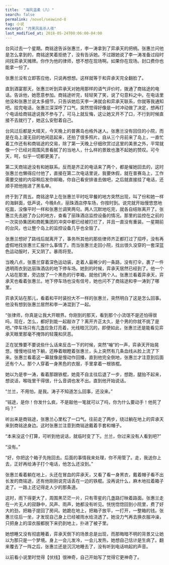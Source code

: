 ```yaml
---
title:  "海风温柔（八）"
search: false
permalink: /novel/seawind-8
tag: 小说
excerpt: "月黑风高杀人夜"
last_modified_at: 2018-05-24T08:06:00-04:00
---
```




台风过去一个星期。商铭途告诉张惠兰，李一涛拿到了弈承天的把柄。张惠兰问他是怎么拿到的，商铭途笑着拒绝了，没有告诉她。不过跟她说了李一涛准备过段时间找弈承天摊牌。你作为他的律师，想不想在现场啊。如果你在现场。封口费你也能拿一份了。

张惠兰没有立即答应他，只说再想想。这样就等于和弈承天完全翻脸了。

直到酒宴那天，张惠兰听到弈承天对她用那样的语气评价时，拨通了商铭途的电话。告诉他，她愿意参加。商铭途听完，轻轻笑了笑，说了句意料之中。在电话里他没和张惠兰说太多细节，只告诉她后天李一涛就会和弈承天联系，你就等我通知吧。挂完电话，张惠兰深深呼了口气，突然觉得好像是一时冲动做了决定，想再打个电话给商铭途说我不参与了。可马上就反悔，这让她又开不了口，不行到时候直接不去就行了，她这么安慰着自己。

台风过后都是大晴天，今天晚上的普赛岛也格外迷人。张惠兰没有回住的小院，而是在岛上漫无目的地闲逛起来，还拍了很多照片。自从三个月前来了岛上，一直忙着工作还有和商铭途的交易，除了第一天晚上仔细欣赏过这里的美景之外，平常就像一个已经对周围风景看腻了的当地人，什么样的景致也激不起她的赞叹。可今天，呵，似乎一切都更美了。

第二天商铭途没有和她联系。反而是齐正的电话来了两个，都是催她回去的，这时张惠兰也懒得应付他了，直接在第二次电话里说，我要休假，就在普赛岛上，工作需要交接的内容稍后发你邮箱，你自己看安排谁去做吧，之后就直接挂了电话，还顺手把他拖进了黑名单。

终于到了周五。商铭途早上在张惠兰平时吃早餐的地方突然出现，叫了份和她一样的海鲜面，低声说，今晚8点，丽珠酒店停车场，你按时到。说完就开始慢悠悠地吃面，没像平时一样和张惠兰调笑两句。两人沉默地吃完，就各自结账离开了。张惠兰先去趟了办公的地方，查看了丽珠酒店监控设备的情况。那里的监控在之前的一次奕协集团和商乾集团的冲突中都已经被打烂了，并且一直没有重装。一星期前的台风，也让整个岛上的监控设备几乎也全毁了。

张惠兰想好了路线后就离开了，事务所其他的那些律师齐正都打过了招呼，没有再虚假地找张惠兰汇报什么事情了。而当张惠兰走回小院，找出很久没穿的一套深蓝色运动服时，天又阴了。暴雨将至。

当晚八点，张蕙兰穿着深色运动装，走着人最稀少的一条路，没有打伞，裹了一件透明雨衣到达丽珠酒店的地下停车场。她到的时候，弈承天居然已经到了。他一个人站在那里，旁边放了一个黑色的行李箱，就他们两个人。张惠兰看着弈承天，弈承天也看着张惠兰。地下停车场也没有信号，她也问不了商铭途和李一涛到了哪里。

弈承天站在那儿，看着和平时装扮大不一样的张惠兰，突然明白了这是怎么回事。他没有想到张惠兰居然和李一涛混到了一起。

“张律师，你真是让我大开眼界。你刚到的那天，看到那个小流氓不是还怕得很吗，现在，怎么，都好到能一起敲诈了？离开齐正太久，是个男的你就不挑了是吧。”停车场只有几盏应急灯亮着，光线暗沉沉的，即便如此，张惠兰还是能看见弈承天眼里那毫不掩饰的轻蔑和厌恶。

正在犹豫要不要说些什么话来反击一下的时候，突然“嘣”的一声，弈承天开始晃悠，慢慢地往地下躺，还睁着眼瞪着张惠兰，头上突然有几条血线从脸上流了下来。张惠兰看着这一幕就像是慢动作回播，直到他完全倒地，张惠兰才注意到后面还有个人。那个人穿着一身黑色的衣服，手里拿着一根铁棍。

她以为是李一涛，看着那跟铁棍，她竟不自主往后退了一步，想跑，腿抬不起来，想说话，喉咙里干得很，什么音调也发不出。直到他开始说话。

“兰兰，不用怕，是我。涛子不知道怎么回事，还没来。”

“铭途，是你！你发什么疯，不是敲他一笔就可以了吗，你为什么要动手！他死了吗？”

听出来是商铭途，张惠兰心里松了一口气。往前走了两步，绕过躺在地上的弈承天来到商铭途身边。这时张惠兰注意到商铭途戴着手套和帽子。

“本来没这个打算，可听到他说话，就临时变了下。兰兰，你过来没有人看到吧?”

“没有。”

“好，你把这个箱子先拖回去。后面的事情我来处理，你不用管了。走，我送你上去，正好再给涛子打个电话，他怎么还没到。”

张惠兰看着躺在地上，头还在冒血的弈承天，又看了看一身黑衣，戴着帽子看不出长发的商铭途，还有他刚刚说完话丢在一边的铁棍。没再说什么，麻木地拉着箱子走了。一路上还记得走人少的那条道。

这时，雨下得更大了，周围黑茫茫一片，只有零星的几盏路灯映着路面。张惠兰走在一片无人的寂静中，风声、雨声，她都没有听见。恍恍惚惚回到小院里，费了好大的劲，把箱子提回了房间。她跪在地上，把箱子放平，一打开，一整箱的钱。张惠兰往后一坐，才发现自己身上已经被雨水给浇透了。她没力气再去换衣服冲澡，只把身上的湿衣服都脱下来扔到地上，扑进了被子里。

她想睡又没有彻底睡着，弈承天倒下的场景总是出现，而那晦暗不明的背景又让她以为那只是一个梦境。身上一会儿发冷，一会儿发热，她想自己估计是生病了。翻来覆去了一阵之后，张惠兰还是沉沉地睡去了，没有听到电话响起的声音。



以前看小说里时觉得【伏线】很神奇，自己开始写了觉得它更神奇了。
